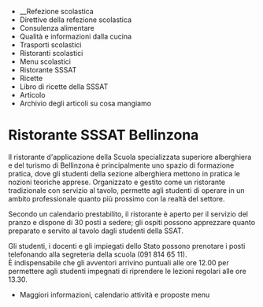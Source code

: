   * __Refezione scolastica
  * Direttive della refezione scolastica
  * Consulenza alimentare
  * Qualità e informazioni dalla cucina
  * Trasporti scolastici
  * Ristoranti scolastici
  * Menu scolastici
  * Ristorante SSSAT
  * Ricette
  * Libro di ricette della SSSAT
  * Articolo
  * Archivio degli articoli su cosa mangiamo

#  Ristorante SSSAT Bellinzona

Il ristorante d'applicazione della Scuola specializzata superiore alberghiera
e del turismo di Bellinzona è principalmente uno spazio di formazione pratica,
dove gli studenti della sezione alberghiera mettono in pratica le nozioni
teoriche apprese. Organizzato e gestito come un ristorante tradizionale con
servizio al tavolo, permette agli studenti di operare in un ambito
professionale quanto più prossimo con la realtà del settore.

Secondo un calendario prestabilito, il ristorante è aperto per il servizio del
pranzo e dispone di 30 posti a sedere; gli ospiti possono apprezzare quanto
preparato e servito al tavolo dagli studenti della SSAT.  
  
Gli studenti, i docenti e gli impiegati dello Stato possono prenotare i posti
telefonando alla segreteria della scuola (091 814 65 11).  
È indispensabile che gli avventori arrivino puntuali alle ore 12.00 per
permettere agli studenti impegnati di riprendere le lezioni regolari alle ore
13.30.

  * Maggiori informazioni, calendario attività e proposte menu

